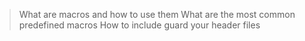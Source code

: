 > What are macros and how to use them
> What are the most common predefined macros
> How to include guard your header files
